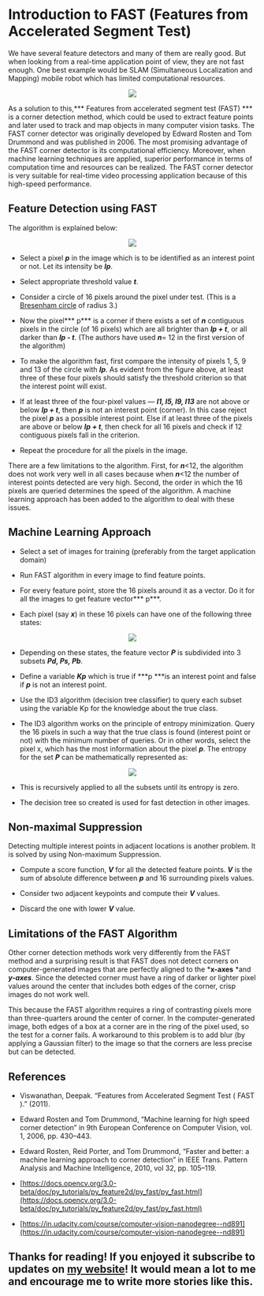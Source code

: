 
# Introduction to FAST (Features from Accelerated Segment Test)

We have several feature detectors and many of them are really good. But when looking from a real-time application point of view, they are not fast enough. One best example would be SLAM (Simultaneous Localization and Mapping) mobile robot which has limited computational resources.

<p align="center">   <img src="https://cdn-images-1.medium.com/max/2000/0*mdITGZogcZO6c8iW.jpg" /> </p>

As a solution to this,*** Features from accelerated segment test (FAST) *** is a corner detection method, which could be used to extract feature points and later used to track and map objects in many computer vision tasks. The FAST corner detector was originally developed by Edward Rosten and Tom Drummond and was published in 2006. The most promising advantage of the FAST corner detector is its computational efficiency. Moreover, when machine learning techniques are applied, superior performance in terms of computation time and resources can be realized. The FAST corner detector is very suitable for real-time video processing application because of this high-speed performance.

## **Feature Detection using FAST**

The algorithm is explained below:

<p align="center">   
    <img src="https://cdn-images-1.medium.com/max/2000/0*iB26EPO33F4LSig3.jpg" />
</p>

* Select a pixel ***p*** in the image which is to be identified as an interest point or not. Let its intensity be ***Ip***.

* Select appropriate threshold value ***t***.

* Consider a circle of 16 pixels around the pixel under test. (This is a [Bresenham circle](http://en.wikipedia.org/wiki/Midpoint_circle_algorithm) of radius 3.)

* Now the pixel*** p*** is a corner if there exists a set of ***n*** contiguous pixels in the circle (of 16 pixels) which are all brighter than ***Ip + t***, or all darker than ***Ip - t***. (The authors have used ***n***= 12 in the first version of the algorithm)

* To make the algorithm fast, first compare the intensity of pixels 1, 5, 9 and 13 of the circle with ***Ip***. As evident from the figure above, at least three of these four pixels should satisfy the threshold criterion so that the interest point will exist.

* If at least three of the four-pixel values — ***I1, I5, I9, I13*** are not above or below ***Ip + t***, then ***p*** is not an interest point (corner). In this case reject the pixel ***p*** as a possible interest point. Else if at least three of the pixels are above or below ***Ip + t***, then check for all 16 pixels and check if 12 contiguous pixels fall in the criterion.

* Repeat the procedure for all the pixels in the image.

There are a few limitations to the algorithm. First, for ***n***<12, the algorithm does not work very well in all cases because when ***n***<12 the number of interest points detected are very high. Second, the order in which the 16 pixels are queried determines the speed of the algorithm. A machine learning approach has been added to the algorithm to deal with these issues.

## Machine Learning Approach

* Select a set of images for training (preferably from the target application domain)

* Run FAST algorithm in every image to find feature points.

* For every feature point, store the 16 pixels around it as a vector. Do it for all the images to get feature vector*** p***.

* Each pixel (say ***x***) in these 16 pixels can have one of the following three states:

<p align="center">   <img src="https://cdn-images-1.medium.com/max/2000/0*iRvkt1oaiuwyQBTk.jpg" />
 </p>

* Depending on these states, the feature vector ***P*** is subdivided into 3 subsets ***Pd, Ps, Pb***.

* Define a variable ***Kp*** which is true if ***p ***is an interest point and false if ***p*** is not an interest point.

* Use the ID3 algorithm (decision tree classifier) to query each subset using the variable Kp for the knowledge about the true class.

* The ID3 algorithm works on the principle of entropy minimization. Query the 16 pixels in such a way that the true class is found (interest point or not) with the minimum number of queries. Or in other words, select the pixel x, which has the most information about the pixel ***p***. The entropy for the set ***P*** can be mathematically represented as:

<p align="center">   <img src="https://cdn-images-1.medium.com/max/2000/1*dASNQQGi9XIdNCThBzDqpw.png" />
 </p>

* This is recursively applied to all the subsets until its entropy is zero.

* The decision tree so created is used for fast detection in other images.

## Non-maximal Suppression

Detecting multiple interest points in adjacent locations is another problem. It is solved by using Non-maximum Suppression.

* Compute a score function, ***V*** for all the detected feature points. ***V*** is the sum of absolute difference between ***p*** and 16 surrounding pixels values.

* Consider two adjacent keypoints and compute their ***V*** values.

* Discard the one with lower ***V*** value.

## Limitations of the FAST Algorithm

Other corner detection methods work very differently from the FAST method and a surprising result is that FAST does not detect corners on computer-generated images that are perfectly aligned to the ***x-axes** *and ***y-axes***. Since the detected corner must have a ring of darker or lighter pixel values around the center that includes both edges of the corner, crisp images do not work well.

This because the FAST algorithm requires a ring of contrasting pixels more than three-quarters around the center of corner. In the computer-generated image, both edges of a box at a corner are in the ring of the pixel used, so the test for a corner fails. A workaround to this problem is to add blur (by applying a Gaussian filter) to the image so that the corners are less precise but can be detected.

## References

* Viswanathan, Deepak. “Features from Accelerated Segment Test ( FAST ).” (2011).

* Edward Rosten and Tom Drummond, “Machine learning for high speed corner detection” in 9th European Conference on Computer Vision, vol. 1, 2006, pp. 430–443.

* Edward Rosten, Reid Porter, and Tom Drummond, “Faster and better: a machine learning approach to corner detection” in IEEE Trans. Pattern Analysis and Machine Intelligence, 2010, vol 32, pp. 105–119.

* [https://docs.opencv.org/3.0-beta/doc/py_tutorials/py_feature2d/py_fast/py_fast.html](https://docs.opencv.org/3.0-beta/doc/py_tutorials/py_feature2d/py_fast/py_fast.html)

* [https://in.udacity.com/course/computer-vision-nanodegree--nd891](https://in.udacity.com/course/computer-vision-nanodegree--nd891)

## Thanks for reading! If you enjoyed it subscribe to updates on [my website](http://deepanshut041.github.io)! It would mean a lot to me and encourage me to write more stories like this.
